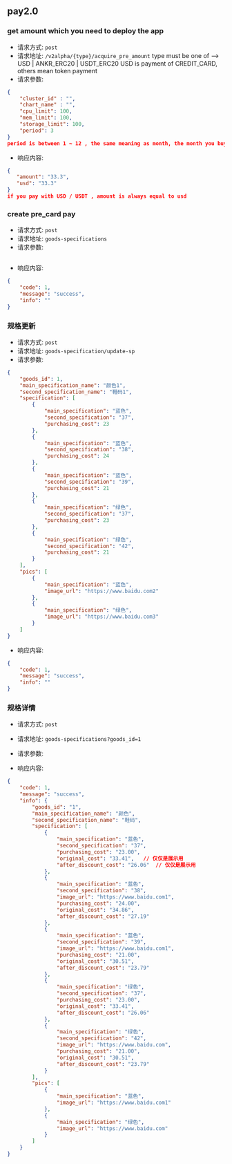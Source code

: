 ## pay2.0  

### get amount which you need to deploy the app
- 请求方式: `post`
- 请求地址: `/v2alpha/{type}/acquire_pre_amount`
type must be one of -->  USD | ANKR_ERC20  | USDT_ERC20
USD is payment of CREDIT_CARD, others mean token payment
- 请求参数:  
```json
{
    "cluster_id" : "",
    "chart_name" : "",
    "cpu_limit": 100,
    "mem_limit": 100,
    "storage_limit": 100,
    "period": 3
}
period is between 1 ~ 12 , the same meaning as month, the month you buy
```
- 响应内容:  
```json
{
   "amount": "33.3",
   "usd": "33.3"
}
if you pay with USD / USDT , amount is always equal to usd
```




### create pre_card pay
- 请求方式: `post`
- 请求地址: `goods-specifications`
- 请求参数:  
```json

```

- 响应内容:  
```json
{
    "code": 1,
    "message": "success",
    "info": ""
}
```


### 规格更新
- 请求方式: `post`
- 请求地址: `goods-specification/update-sp`
- 请求参数:  
```json
{
	"goods_id": 1,
	"main_specification_name": "颜色1",
	"second_specification_name": "鞋码1",
	"specification": [
		{
			"main_specification": "蓝色",
			"second_specification": "37",
			"purchasing_cost": 23
		},
		{
			"main_specification": "蓝色",
			"second_specification": "38",
			"purchasing_cost": 24
		},
		{
			"main_specification": "蓝色",
			"second_specification": "39",
			"purchasing_cost": 21
		},
		{
			"main_specification": "绿色",
			"second_specification": "37",
			"purchasing_cost": 23
		},
		{
			"main_specification": "绿色",
			"second_specification": "42",
			"purchasing_cost": 21
		}
	],
	"pics": [
		{
			"main_specification": "蓝色",
			"image_url": "https://www.baidu.com2"
		},
		{
			"main_specification": "绿色",
			"image_url": "https://www.baidu.com3"
		}
	]
}
```

- 响应内容:  
```json
{
    "code": 1,
    "message": "success",
    "info": ""
}
```




### 规格详情
- 请求方式: `post`
- 请求地址: `goods-specifications?goods_id=1`
- 请求参数:  

- 响应内容:  
```json
{
    "code": 1,
    "message": "success",
    "info": {
        "goods_id": "1",
        "main_specification_name": "颜色",
        "second_specification_name": "鞋码",
        "specification": [
            {
                "main_specification": "蓝色",
                "second_specification": "37",
                "purchasing_cost": "23.00",
                "original_cost": "33.41",   // 仅仅是展示用
                "after_discount_cost": "26.06"  // 仅仅是展示用
            },
            {
                "main_specification": "蓝色",
                "second_specification": "38",
                "image_url": "https://www.baidu.com1",
                "purchasing_cost": "24.00",
                "original_cost": "34.86",
                "after_discount_cost": "27.19"
            },
            {
                "main_specification": "蓝色",
                "second_specification": "39",
                "image_url": "https://www.baidu.com1",
                "purchasing_cost": "21.00",
                "original_cost": "30.51",
                "after_discount_cost": "23.79"
            },
            {
                "main_specification": "绿色",
                "second_specification": "37",
                "purchasing_cost": "23.00",
                "original_cost": "33.41",
                "after_discount_cost": "26.06"
            },
            {
                "main_specification": "绿色",
                "second_specification": "42",
                "image_url": "https://www.baidu.com",
                "purchasing_cost": "21.00",
                "original_cost": "30.51",
                "after_discount_cost": "23.79"
            }
        ],
        "pics": [
            {
                "main_specification": "蓝色",
                "image_url": "https://www.baidu.com1"
            },
            {
                "main_specification": "绿色",
                "image_url": "https://www.baidu.com"
            }
        ]
    }
}
```

